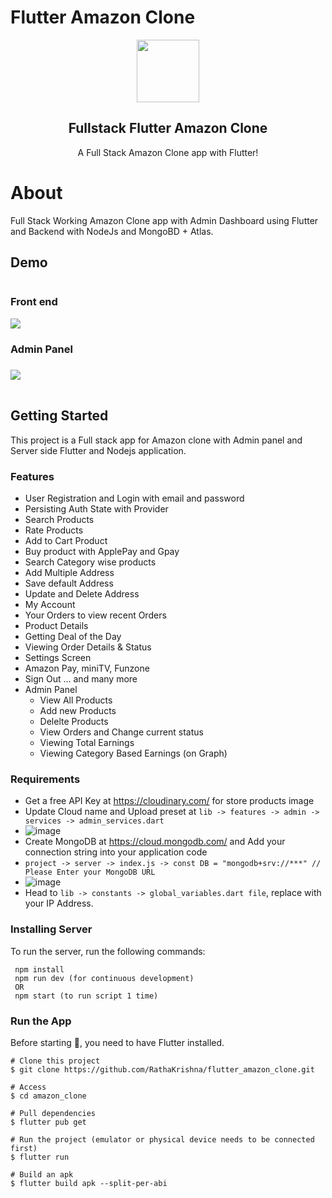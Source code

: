 # Flutter Amazon Clone
<p align="center">
 <img width="100px" src="https://res.cloudinary.com/rkcloud/image/upload/v1657523587/j5moz55tojlhhhvkjso4.png" align="center" alt="" />
 <h2 align="center">Fullstack Flutter Amazon Clone  </h2>
 <p align="center">A Full Stack Amazon Clone app with Flutter!</p>
</p>

# About
Full Stack Working Amazon Clone app with Admin Dashboard using Flutter and Backend with NodeJs and MongoBD + Atlas.

## Demo
<div class="row">

<div class="column">
<h3> Front end </h3>
<img src= "https://user-images.githubusercontent.com/3157579/178204057-dd51e81c-bc60-41db-b626-600a1e2a130e.gif"/>
</div>

<div class="column">
<h3> Admin Panel <h3>
<img src= "https://user-images.githubusercontent.com/3157579/178206855-2368a5e9-12bf-4110-9d50-45a91d632804.gif" />
</div>

</div>


## Getting Started

This project is a Full stack app for Amazon clone with Admin panel and Server side Flutter and Nodejs application.

### Features
- User Registration and Login with email and password
- Persisting Auth State with Provider
- Search Products
- Rate Products
- Add to Cart Product
- Buy product with ApplePay and Gpay
- Search Category wise products
- Add Multiple Address
- Save default Address
- Update and Delete Address
- My Account 
- Your Orders to view recent Orders
- Product Details
- Getting Deal of the Day
- Viewing Order Details & Status
- Settings Screen
- Amazon Pay, miniTV, Funzone
- Sign Out
... and many more
- Admin Panel
    - View All Products
    - Add new Products
    - Delelte Products
    - View Orders and Change current status
    - Viewing Total Earnings
    - Viewing Category Based Earnings (on Graph)
    
### Requirements

* Get a free API Key at https://cloudinary.com/ for store products image
* Update Cloud name and Upload preset at ``` lib -> features -> admin -> services -> admin_services.dart ```
* ![image](https://user-images.githubusercontent.com/3157579/178201535-ca05d27a-4b32-4586-b2eb-fdbee71447f0.png)
* Create MongoDB at https://cloud.mongodb.com/  and Add your connection string into your application code
* ``` project -> server -> index.js -> const DB = "mongodb+srv://***" // Please Enter your MongoDB URL ```
* ![image](https://user-images.githubusercontent.com/3157579/178202797-a25c0423-93a1-40dc-a407-49c4cc0c0ab2.png)
* Head to ```lib -> constants -> global_variables.dart file```, replace with your IP Address.


### Installing Server
To run the server, run the following commands: 
 ``` cd server
  npm install
  npm run dev (for continuous development)
  OR
  npm start (to run script 1 time)
  ```


### Run the App
Before starting 🏁, you need to have Flutter installed.
```
# Clone this project
$ git clone https://github.com/RathaKrishna/flutter_amazon_clone.git

# Access
$ cd amazon_clone

# Pull dependencies
$ flutter pub get

# Run the project (emulator or physical device needs to be connected first)
$ flutter run

# Build an apk
$ flutter build apk --split-per-abi
```




